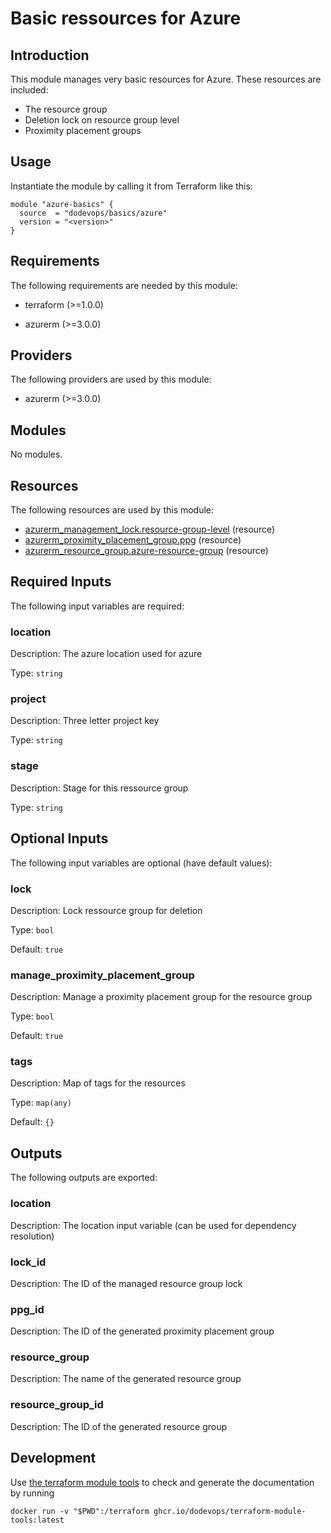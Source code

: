 # Basic ressources for Azure

## Introduction

This module manages very basic resources for Azure. These resources are included:

* The resource group
* Deletion lock on resource group level
* Proximity placement groups

## Usage

Instantiate the module by calling it from Terraform like this:

```hcl
module "azure-basics" {
  source  = "dodevops/basics/azure"
  version = "<version>"
}
```

<!-- BEGIN_TF_DOCS -->
## Requirements

The following requirements are needed by this module:

- terraform (>=1.0.0)

- azurerm (>=3.0.0)

## Providers

The following providers are used by this module:

- azurerm (>=3.0.0)

## Modules

No modules.

## Resources

The following resources are used by this module:

- [azurerm_management_lock.resource-group-level](https://registry.terraform.io/providers/hashicorp/azurerm/latest/docs/resources/management_lock) (resource)
- [azurerm_proximity_placement_group.ppg](https://registry.terraform.io/providers/hashicorp/azurerm/latest/docs/resources/proximity_placement_group) (resource)
- [azurerm_resource_group.azure-resource-group](https://registry.terraform.io/providers/hashicorp/azurerm/latest/docs/resources/resource_group) (resource)

## Required Inputs

The following input variables are required:

### location

Description: The azure location used for azure

Type: `string`

### project

Description: Three letter project key

Type: `string`

### stage

Description: Stage for this ressource group

Type: `string`

## Optional Inputs

The following input variables are optional (have default values):

### lock

Description: Lock ressource group for deletion

Type: `bool`

Default: `true`

### manage\_proximity\_placement\_group

Description: Manage a proximity placement group for the resource group

Type: `bool`

Default: `true`

### tags

Description: Map of tags for the resources

Type: `map(any)`

Default: `{}`

## Outputs

The following outputs are exported:

### location

Description: The location input variable (can be used for dependency resolution)

### lock\_id

Description: The ID of the managed resource group lock

### ppg\_id

Description: The ID of the generated proximity placement group

### resource\_group

Description: The name of the generated resource group

### resource\_group\_id

Description: The ID of the generated resource group
<!-- END_TF_DOCS -->

## Development

Use [the terraform module tools](https://github.com/dodevops/terraform-module-tools) to check and generate the documentation by running

    docker run -v "$PWD":/terraform ghcr.io/dodevops/terraform-module-tools:latest
